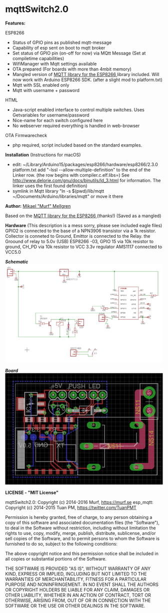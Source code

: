 **mqttSwitch2.0**
==========
**Features:**

ESP8266
* Status of GPIO pins as published mqtt-message
* Capability of esp sent on boot to mqtt broker
* Set status of GPIO pin (on-off for now) via MQtt Message (Set at compiletime capabilities)
* WifiManager with Mqtt settings available
* OTA prepared (For boards with more than 4mbit memory)
* Mangled version of [MQTT library for the ESP8266 ](https://github.com/tuanpmt/esp_mqtt) library included. Will now work with Arduino ESP8266 SDK. (after a slight mod to platform.txt)
* Mqtt with SSL enabled only
* Mqtt with username + password

HTML
* Java-script enabled interface to control multiple switches. Uses Getvariables for username/password
* Nice-name for each switch configured here
* No webserver required everything is handled in web-browser

OTA Firmwarecheck
* php required, script included based on the standard examples.


**Installation**
(Instructions for macOS)

* edit: ~/Library/Arduino15/packages/esp8266/hardware/esp8266/2.3.0 platform.txt  add "-lssl --allow-multiple-definition" to the end of the Linker row. (the row begins with compiler.c.elf.libs=)
See http://www.delorie.com/gnu/docs/binutils/ld_3.html for information. The linker uses the first found definition)
* symlink in Mqtt library "ln -s $(pwd)/lib/mqtt ~/Documents/Arduino/libraries/mqtt" or move it there

**Author:**
[Mikael "Murf" Mellgren](https://murf.se)

Based on the [MQTT library for the ESP8266 ](https://github.com/tuanpmt/esp_mqtt) (thanks!) (Saved as a mangled)

**Hardware**
(This description is a mess sorry, please see included eagle files)
GPIO2 is connected to the base of a NPN3906 transistor via a 1k resistor. Collector is conneted to Ground, Emittor is connected to the Relay. the Groound of relay to 5.0v (USB)
ESP8266 -03, GPIO 15 via 10k resistor to ground, CH_PD via 10k resistor to VCC 3.3v regulator AMS1117 connected to VCC5.0

***Schematic***
![Schematic](images/schematic.png "Schematic")

***Board***
![Board](images/board.png "Schematic")

**LICENSE - "MIT License"**

mqttSwitch2.0: Copyright (c) 2014-2016 Murf, https://murf.se
esp_mqtt: Copyright (c) 2014-2015 Tuan PM, https://twitter.com/TuanPMT

Permission is hereby granted, free of charge, to any person obtaining a copy of this software and associated documentation files (the "Software"), to deal in the Software without restriction, including without limitation the rights to use, copy, modify, merge, publish, distribute, sublicense, and/or sell copies of the Software, and to permit persons to whom the Software is furnished to do so, subject to the following conditions:

The above copyright notice and this permission notice shall be included in all copies or substantial portions of the Software.

THE SOFTWARE IS PROVIDED "AS IS", WITHOUT WARRANTY OF ANY KIND, EXPRESS OR IMPLIED, INCLUDING BUT NOT LIMITED TO THE WARRANTIES OF MERCHANTABILITY, FITNESS FOR A PARTICULAR PURPOSE AND NONINFRINGEMENT. IN NO EVENT SHALL THE AUTHORS OR COPYRIGHT HOLDERS BE LIABLE FOR ANY CLAIM, DAMAGES OR OTHER LIABILITY, WHETHER IN AN ACTION OF CONTRACT, TORT OR OTHERWISE, ARISING FROM, OUT OF OR IN CONNECTION WITH THE SOFTWARE OR THE USE OR OTHER DEALINGS IN THE SOFTWARE.
